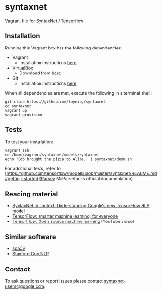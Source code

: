 # syntaxnet
Vagrant file for SyntaxNet / Tensorflow

## Installation

Running this Vagrant box has the following dependencies:

* Vagrant
  * Installation instructions [here](https://www.vagrantup.com/docs/installation/)
* VirtualBox
  * Download from [here](https://www.virtualbox.org)
* Git 
  * Installation instructions [here](https://git-scm.com/book/en/v2/Getting-Started-Installing-Git)

When all dependencies are met, execute the following in a terminal shell:
```shell
git clone https://github.com/loyning/syntaxnet
cd syntaxnet
vagrant up
vagrant provision
```

## Tests

To test your installation:
```shell
vagrant ssh
cd /home/vagrant/syntaxnet/models/syntaxnet
echo 'Bob brought the pizza to Alice.' | syntaxnet/demo.sh
```

For additional tests, refer to [https://github.com/tensorflow/models/blob/master/syntaxnet/README.md#getting-started](Parsey McParsefaces official documentation).

## Reading material
* [SyntaxNet in context: Understanding Google's new TensorFlow NLP model](https://spacy.io/blog/syntaxnet-in-context)
* [TensorFlow: smarter machine learning, for everyone](https://googleblog.blogspot.no/2015/11/tensorflow-smarter-machine-learning-for.html)
* [TensorFlow: Open source machine learning](https://www.youtube.com/watch?v=oZikw5k_2FM) (YouTube video)

## Similar software
* [spaCy](https://spacy.io)
* [Stanford CoreNLP](http://stanfordnlp.github.io/CoreNLP/)


## Contact
To ask questions or report issues please contact syntaxnet-users@google.com.
